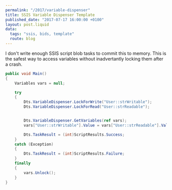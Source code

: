```yaml
---
permalink: "/2017/variable-dispenser"
title: SSIS Variable Dispenser Template
published_date: "2017-07-17 16:00:00 +0100"
layout: post.liquid
data:
  tags: "ssis, bids, template"
  route: blog
---
```

I don't write enough SSIS script blob tasks to commit this to memory. This is the safest way to access variables without inadvertantly locking them after a crash.

```C#
public void Main()
{
	Variables vars = null;

	try
	{
		Dts.VariableDispenser.LockForWrite("User::strWritable");
		Dts.VariableDispenser.LockForRead("User::strReadable");


		Dts.VariableDispenser.GetVariables(ref vars);
		vars["User::strWritable"].Value = vars["User::strReadable"].Value.ToString();

		Dts.TaskResult = (int)ScriptResults.Success;
	}
	catch (Exception)
	{
		Dts.TaskResult = (int)ScriptResults.Failure;
	}
	finally
	{
		vars.Unlock();
	}
}
```
